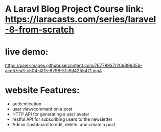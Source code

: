 # A Laravl Blog Project Course link: https://laracasts.com/series/laravel-8-from-scratch


# live demo:
https://user-images.githubusercontent.com/76778937/206899356-ace57ea3-c504-4f15-8798-51c9d4255471.mp4

# website Features:
- authentication
- user view/comment on a post
- HTTP API for generating a user avatar 
- restful API for subscribing users to the newsletter
- Admin Dashboard to edit, delete, and create a post
